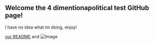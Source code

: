 ## Welcome the 4 dimentionapolitical test GitHub page!

I have no idea what im doing, enjoy!


[our README](https://github.com/snekman33/politicalcompass.py/blob/main/README.md) and ![Image](src)


